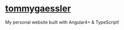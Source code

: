 # [tommygaessler](https://tommygaessler.com)

My personal website built with Angular4+ & TypeScript!
